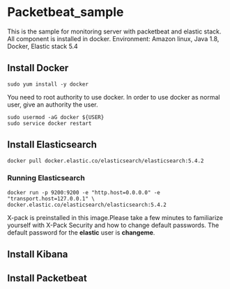 # Packetbeat_sample
This is the sample for monitoring server with packetbeat and elastic stack.
All component is installed in docker.
Environment: Amazon linux, Java 1.8, Docker, Elastic stack 5.4

## Install Docker

`sudo yum install -y docker`

You need to root authority to use docker.
In order to use docker as normal user, give an authority the user.

`sudo usermod -aG docker ${USER}`  
`sudo service docker restart`

## Install Elasticsearch

`docker pull docker.elastic.co/elasticsearch/elasticsearch:5.4.2`  

### Running Elasticsearch
`docker run -p 9200:9200 -e "http.host=0.0.0.0" -e "transport.host=127.0.0.1" \ docker.elastic.co/elasticsearch/elasticsearch:5.4.2`

X-pack is preinstalled in this image.Please take a few minutes to familiarize yourself with X-Pack Security and how to change default passwords. The default password for the **elastic** user is **changeme**.

## Install Kibana

## Install Packetbeat
